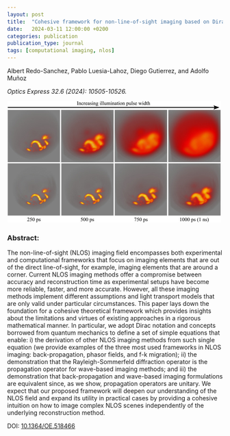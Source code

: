```yaml
---
layout: post
title:  "Cohesive framework for non-line-of-sight imaging based on Dirac notation"
date:   2024-03-11 12:00:00 +0200
categories: publication
publication_type: journal
tags: [computational imaging, nlos]
---
```


Albert Redo-Sanchez, Pablo Luesia-Lahoz, Diego Gutierrez, and Adolfo Muñoz

*Optics Express 32.6 (2024): 10505-10526.*

![teaser](teaser.jpg)

### Abstract:
The non-line-of-sight (NLOS) imaging field encompasses both experimental and computational frameworks that focus on imaging elements that are out of the direct line-of-sight, for example, imaging elements that are around a corner. Current NLOS imaging methods offer a compromise between accuracy and reconstruction time as experimental setups have become more reliable, faster, and more accurate. However, all these imaging methods implement different assumptions and light transport models that are only valid under particular circumstances. This paper lays down the foundation for a cohesive theoretical framework which provides insights about the limitations and virtues of existing approaches in a rigorous mathematical manner. In particular, we adopt Dirac notation and concepts borrowed from quantum mechanics to define a set of simple equations that enable: i) the derivation of other NLOS imaging methods from such single equation (we provide examples of the three most used frameworks in NLOS imaging: back-propagation, phasor fields, and f-k migration); ii) the demonstration that the Rayleigh-Sommerfeld diffraction operator is the propagation operator for wave-based imaging methods; and iii) the demonstration that back-propagation and wave-based imaging formulations are equivalent since, as we show, propagation operators are unitary. We expect that our proposed framework will deepen our understanding of the NLOS field and expand its utility in practical cases by providing a cohesive intuition on how to image complex NLOS scenes independently of the underlying reconstruction method.

DOI: [10.1364/OE.518466](https://doi.org/10.1364/OE.518466)